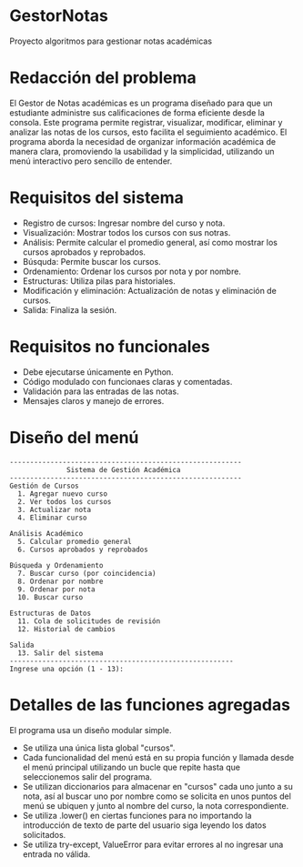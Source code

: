 # GestorNotas
Proyecto algoritmos para gestionar notas académicas

# Redacción del problema
El Gestor de Notas académicas es un programa diseñado para que un estudiante administre sus calificaciones de forma eficiente desde la consola. Este programa permite registrar, visualizar, modificar, eliminar y analizar las notas de los cursos, esto facilita el seguimiento académico. El programa aborda la necesidad de organizar información académica de manera clara, promoviendo la usabilidad y la simplicidad, utilizando un menú interactivo pero sencillo de entender.

# Requisitos del sistema
- Registro de cursos: Ingresar nombre del curso y nota.
- Visualización: Mostrar todos los cursos con sus notras.
- Análisis: Permite calcular el promedio general, así como mostrar los cursos aprobados y reprobados.
- Búsquda: Permite buscar los cursos.
- Ordenamiento: Ordenar los cursos por nota y por nombre.
- Estructuras: Utiliza pilas para historiales.
- Modificación y eliminación: Actualización de notas y eliminación de cursos.
- Salida: Finaliza la sesión.

# Requisitos no funcionales
- Debe ejecutarse únicamente en Python.
- Código modulado con funcionaes claras y comentadas.
- Validación para las entradas de las notas.
- Mensajes claros y manejo de errores.

# Diseño del menú
```text
---------------------------------------------------------
              Sistema de Gestión Académica 
---------------------------------------------------------
Gestión de Cursos
  1. Agregar nuevo curso
  2. Ver todos los cursos
  3. Actualizar nota
  4. Eliminar curso
     
Análisis Académico
  5. Calcular promedio general
  6. Cursos aprobados y reprobados
  
Búsqueda y Ordenamiento
  7. Buscar curso (por coincidencia)
  8. Ordenar por nombre
  9. Ordenar por nota
  10. Buscar curso
  
Estructuras de Datos
  11. Cola de solicitudes de revisión
  12. Historial de cambios
  
Salida
  13. Salir del sistema
-------------------------------------------------------
Ingrese una opción (1 - 13):
```
# Detalles de las funciones agregadas
El programa usa un diseño modular simple.
- Se utiliza una única lista global "cursos".
- Cada funcionalidad del menú está en su propia función y llamada desde el menú principal utilizando un bucle que repite hasta que seleccionemos salir del programa.
- Se utilizan diccionarios para almacenar en "cursos" cada uno junto a su nota, así al buscar uno por nombre como se solicita en unos puntos del menú se ubiquen y junto al nombre del curso, la nota correspondiente.
- Se utiliza .lower() en ciertas funciones para no importando la introducción de texto de parte del usuario siga leyendo los datos solicitados.
- Se utiliza try-except, ValueError para evitar errores al no ingresar una entrada no válida.